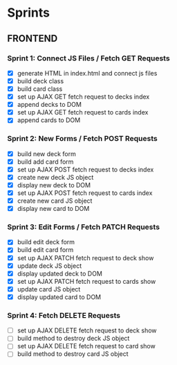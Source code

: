 # Sprints

## FRONTEND

### Sprint 1: Connect JS Files / Fetch GET Requests
- [x] generate HTML in index.html and connect js files
- [x] build deck class
- [x] build card class
- [x] set up AJAX GET fetch request to decks index
- [x] append decks to DOM
- [x] set up AJAX GET fetch request to cards index
- [x] append cards to DOM

### Sprint 2: New Forms / Fetch POST Requests
- [x] build new deck form
- [x] build add card form
- [x] set up AJAX POST fetch request to decks index
- [x] create new deck JS object
- [x] display new deck to DOM
- [x] set up AJAX POST fetch request to cards index
- [x] create new card JS object
- [x] display new card to DOM

### Sprint 3: Edit Forms / Fetch PATCH Requests
- [x] build edit deck form
- [x] build edit card form
- [x] set up AJAX PATCH fetch request to deck show
- [x] update deck JS object
- [x] display updated deck to DOM
- [x] set up AJAX PATCH fetch request to cards show
- [x] update card JS object
- [x] display updated card to DOM

### Sprint 4: Fetch DELETE Requests
- [ ] set up AJAX DELETE fetch request to deck show
- [ ] build method to destroy deck JS object
- [ ] set up AJAX DELETE fetch request to card show
- [ ] build method to destroy card JS object

